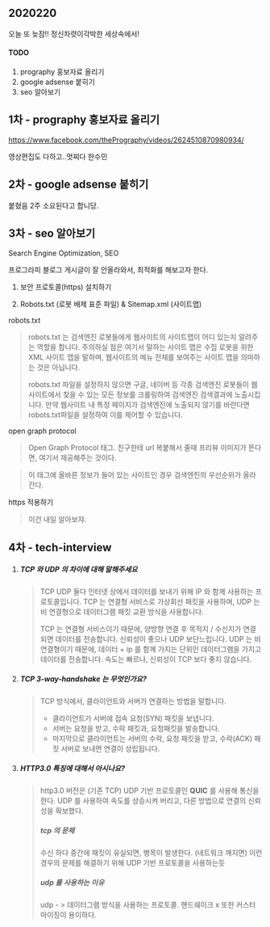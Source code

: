 ## 2020220

오늘 또 늦잠!! 정신차렷이각박한 세상속에서!

#### TODO

1. prography 홍보자료 올리기
2. google adsense 붙히기
3. seo 알아보기

## 1차 - prography 홍보자료 올리기

https://www.facebook.com/thePrography/videos/2624510870980934/

영상편집도 다하고..멋찌다 한수민 


## 2차 - google adsense 붙히기

붙혔음 2주 소요된다고 합니당.



## 3차 - seo 알아보기 

Search Engine Optimization, SEO

프로그라피 블로그 게시글이 잘 안올라와서, 최적화를 해보고자 한다. 

1. 보안 프로토콜(https) 설치하기

2. Robots.txt (로봇 배제 표준 파일) & Sitemap.xml (사이트맵)

robots.txt

> robots.txt 는 검색엔진 로봇들에게 웹사이트의 사이트맵이 어디 있는지 알려주는 역할을 합니다. 주의하실 점은 여기서 말하는 사이트 맵은 수집 로봇을 위한 XML 사이트 맵을 말하며, 웹사이트의 메뉴 전체를 보여주는 사이트 맵을 의마하는 것은 아닙니다.
>
> robots.txt 파일을 설정하지 않으면 구글, 네이버 등 각종 검색엔진 로봇들이 웹사이트에서 찾을 수 있는 모든 정보를 크롤링하여 검색엔진 검색결과에 노출시킵니다. 만약 웹사이트 내 특정 페이지가 검색엔진에 노출되지 않기를 바란다면 robots.txt파일을 설정하여 이를 제어할 수 있습니다.


open graph protocol

> Open Graph Protocol 태그. 친구한테 url 복붙해서 줄때 프리뷰 이미지가 뜬다면, 여기서 제공해주는 것이다. 

> 이 태그에 올바른 정보가 들어 있는 사이트인 경우 검색엔진의 우선순위가 올라간다.

https 적용하기

> 이건 내일 알아보쟈.



## 4차 -  tech-interview

1. ##### TCP 와 UDP 의 차이에 대해 말해주세요

   > TCP UDP 둘다 인터넷 상에서 데이터를 보내기 위해 IP 와 함께 사용하는 프로토콜입니다. TCP 는 연결형 서비스로 가상회선 패킷을 사용하며, UDP 는 비 연결형으로 데이터그램 패킷 교환 방식을 사용합니다.
   >
   > TCP 는 연결형 서비스이기 때문에, 양방향 연결 후 목적지 / 수신지가 연결되면 데이터를 전송합니다. 신뢰성이 좋으나 UDP 보단느립니다. UDP 는 비연결형이기 때문에, 데이터 + ip 를 함께 가지는 단위인 데이터그램을 가지고 데이터를 전송합니다. 속도는 빠르나, 신뢰성이 TCP 보다 좋지 않습니다.

2. ##### TCP 3-way-handshake 는 무엇인가요?

   > TCP 방식에서, 클라이언트와 서버가 연결하는 방법을 말합니다.
   >
   > - 클라이언트가 서버에 접속 요청(SYN) 패킷을 보냅니다. 
   > - 서버는 요청을 받고, 수락 패킷과, 요청패킷을 발송합니다.
   > - 마지막으로 클라이언트는 서버의 수락, 요청 패킷을 받고, 수락(ACK) 패킷 서버로 보내면 연결이 성립됩니다.

3. ##### HTTP3.0 특징에 대해서 아시나요?

   > http3.0 버전은  (기존 TCP)  UDP 기반 프로토콜인 __QUIC__ 를 사용해 통신을 한다. UDP 를 사용하여 속도를 상승시켜 버리고, 다른 방법으로 연결의 신뢰성을 확보했다. 
   >
   > ##### tcp 의 문제
   >
   > 수신 하다 중간에 패킷이 유실되면, 병목이 발생한다. (네트워크 깨지면) 이런 경우의 문제를 해결하기 위해 UDP 기반 프로토콜을 사용하는듯
   >
   > ##### udp 를 사용하는 이유 
   >
   > udp - > 데이터그램 방식을 사용하는 프로토콜. 핸드쉐이크 x  또한 커스터 마이징이 용이하다.